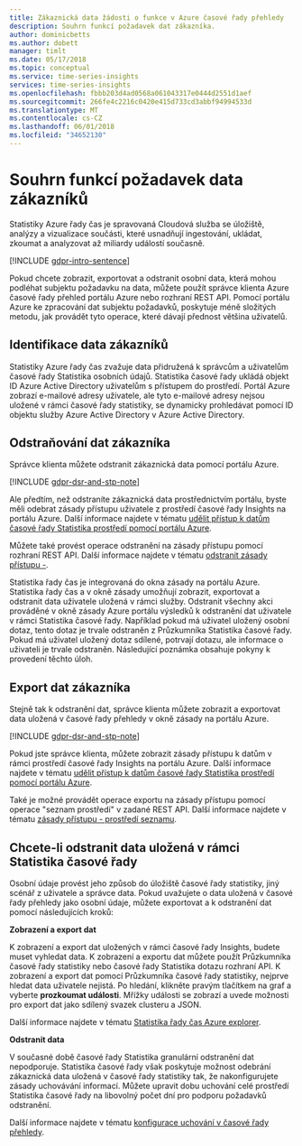 ```yaml
---
title: Zákaznická data žádosti o funkce v Azure časové řady přehledy
description: Souhrn funkcí požadavek dat zákazníka.
author: dominicbetts
ms.author: dobett
manager: timlt
ms.date: 05/17/2018
ms.topic: conceptual
ms.service: time-series-insights
services: time-series-insights
ms.openlocfilehash: fbbb203d4ad0568a061043317e0444d2551d1aef
ms.sourcegitcommit: 266fe4c2216c0420e415d733cd3abbf94994533d
ms.translationtype: MT
ms.contentlocale: cs-CZ
ms.lasthandoff: 06/01/2018
ms.locfileid: "34652130"
---
```

# <a name="summary-of-customer-data-request-features"></a>Souhrn funkcí požadavek data zákazníků

Statistiky Azure řady čas je spravovaná Cloudová služba se úložiště, analýzy a vizualizace součásti, které usnadňují ingestování, ukládat, zkoumat a analyzovat až miliardy událostí současně.

[!INCLUDE [gdpr-intro-sentence](../../includes/gdpr-intro-sentence.md)]

Pokud chcete zobrazit, exportovat a odstranit osobní data, která mohou podléhat subjektu požadavku na data, můžete použít správce klienta Azure časové řady přehled portálu Azure nebo rozhraní REST API. Pomocí portálu Azure ke zpracování dat subjektu požadavků, poskytuje méně složitých metodu, jak provádět tyto operace, které dávají přednost většina uživatelů.

## <a name="identifying-customer-data"></a>Identifikace data zákazníků

Statistiky Azure řady čas zvažuje data přidružená k správcům a uživatelům časové řady Statistika osobních údajů. Statistika časové řady ukládá objekt ID Azure Active Directory uživatelům s přístupem do prostředí. Portál Azure zobrazí e-mailové adresy uživatele, ale tyto e-mailové adresy nejsou uložené v rámci časové řady statistiky, se dynamicky prohledávat pomocí ID objektu služby Azure Active Directory v Azure Active Directory.

## <a name="deleting-customer-data"></a>Odstraňování dat zákazníka

Správce klienta můžete odstranit zákaznická data pomocí portálu Azure.

[!INCLUDE [gdpr-dsr-and-stp-note](../../includes/gdpr-dsr-and-stp-note.md)]

Ale předtím, než odstraníte zákaznická data prostřednictvím portálu, byste měli odebrat zásady přístupu uživatele z prostředí časové řady Insights na portálu Azure. Další informace najdete v tématu [udělit přístup k datům časové řady Statistika prostředí pomocí portálu Azure](time-series-insights-data-access.md).

Můžete také provést operace odstranění na zásady přístupu pomocí rozhraní REST API. Další informace najdete v tématu [odstranit zásady přístupu -](https://docs.microsoft.com/rest/api/time-series-insights-management/accesspolicies/delete).

Statistika řady čas je integrovaná do okna zásady na portálu Azure. Statistika řady čas a v okně zásady umožňují zobrazit, exportovat a odstranit data uživatele uložená v rámci služby. Odstranit všechny akci prováděné v okně zásady Azure portálu výsledků k odstranění dat uživatele v rámci Statistika časové řady. Například pokud má uživatel uložený osobní dotaz, tento dotaz je trvale odstraněn z Průzkumníka Statistika časové řady. Pokud má uživatel uložený dotaz sdílené, potrvají dotazu, ale informace o uživateli je trvale odstraněn. Následující poznámka obsahuje pokyny k provedení těchto úloh.

## <a name="exporting-customer-data"></a>Export dat zákazníka

Stejně tak k odstranění dat, správce klienta můžete zobrazit a exportovat data uložená v časové řady přehledy v okně zásady na portálu Azure.

[!INCLUDE [gdpr-dsr-and-stp-note](../../includes/gdpr-dsr-and-stp-note.md)]

Pokud jste správce klienta, můžete zobrazit zásady přístupu k datům v rámci prostředí časové řady Insights na portálu Azure. Další informace najdete v tématu [udělit přístup k datům časové řady Statistika prostředí pomocí portálu Azure](time-series-insights-data-access.md).

Také je možné provádět operace exportu na zásady přístupu pomocí operace "seznam prostředí" v zadané REST API. Další informace najdete v tématu [zásady přístupu - prostředí seznamu](https://docs.microsoft.com/rest/api/time-series-insights-management/accesspolicies/listbyenvironment).

## <a name="to-delete-data-stored-within-time-series-insights"></a>Chcete-li odstranit data uložená v rámci Statistika časové řady

Osobní údaje provést jeho způsob do úložiště časové řady statistiky, jiný scénář z uživatele a správce data. Pokud uvažujete o data uložená v časové řady přehledy jako osobní údaje, můžete exportovat a k odstranění dat pomocí následujících kroků:

**Zobrazení a export dat**

K zobrazení a export dat uložených v rámci časové řady Insights, budete muset vyhledat data. K zobrazení a exportu dat můžete použít Průzkumníka časové řady statistiky nebo časové řady Statistika dotazu rozhraní API. K zobrazení a export dat pomocí Průzkumníka časové řady statistiky, nejprve hledat data uživatele nejistá. Po hledání, klikněte pravým tlačítkem na graf a vyberte **prozkoumat události**. Mřížky události se zobrazí a uvede možnosti pro export dat jako sdílený svazek clusteru a JSON.

Další informace najdete v tématu [Statistika řady čas Azure explorer](time-series-insights-explorer.md).

**Odstranit data**

V současné době časové řady Statistika granulární odstranění dat nepodporuje. Statistika časové řady však poskytuje možnost odebrání zákaznická data uložená v časové řady statistiky tak, že nakonfigurujete zásady uchovávání informací. Můžete upravit dobu uchování celé prostředí Statistika časové řady na libovolný počet dní pro podporu požadavků odstranění.

Další informace najdete v tématu [konfigurace uchování v časové řady přehledy](time-series-insights-how-to-configure-retention.md).